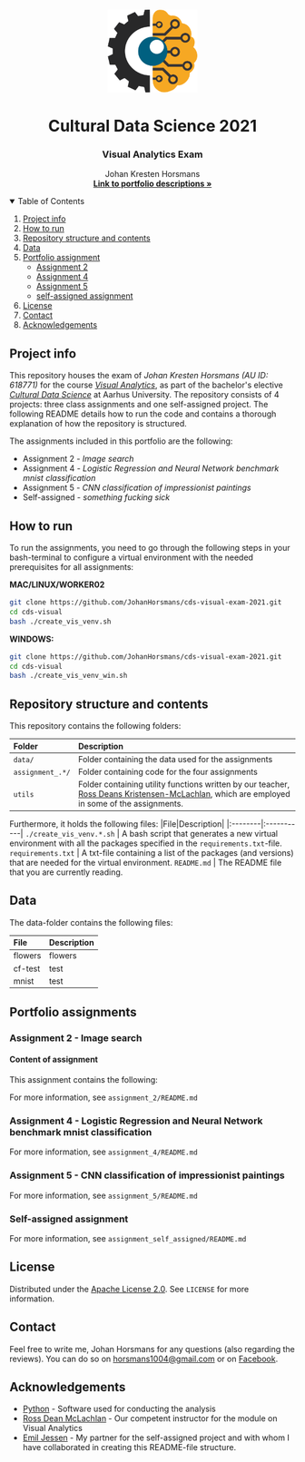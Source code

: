 <!-- PROJECT LOGO -->
<br />
<p align="center">
  <a href="https://github.com/JohanHorsmans/cds-visual-exam-2021">
    <img src="README_images/computer vision.png" alt="Logo" width="158" height="146">
  </a>
  
  <h1 align="center">Cultural Data Science 2021</h1> 
  <h3 align="center">Visual Analytics Exam</h3> 


  <p align="center">
    Johan Kresten Horsmans
    <br />
    <a href="https://github.com/JohanHorsmans/cds-visual-exam-2021.pdf"><strong>Link to portfolio descriptions »</strong></a>
    <br />
  </p>
</p>


<!-- TABLE OF CONTENTS -->
<details open="open">
  <summary>Table of Contents</summary>
  <ol>
    <li><a href="#project-info">Project info</a></li>
    <li><a href="#how-to-run">How to run</a></li>
    <li><a href="#repository-structure-and-contents">Repository structure and contents</a></li>
    <li><a href="#data">Data</a></li>
    <li>
      <a href="#portfolio-assignments">Portfolio assignment</a>
      <ul>
        <li><a href="#assignment-2">Assignment 2</a></li>
        <li><a href="#assignment-4">Assignment 4</a></li>
        <li><a href="#assignment-5">Assignment 5</a></li>
        <li><a href="#self-assigned-assignment">self-assigned assignment</a></li>
      </ul>
    </li>
    <li><a href="#license">License</a></li>
    <li><a href="#contact">Contact</a></li>
    <li><a href="#acknowledgements">Acknowledgements</a></li>
  </ol>
</details>


<!-- PROJECT INFO -->
## Project info

This repository houses the exam of _Johan Kresten Horsmans (AU ID: 618771)_ for the course [_Visual Analytics_](https://kursuskatalog.au.dk/en/course/101992/Visual-Analytics), as part of the bachelor's elective [_Cultural Data Science_](https://bachelor.au.dk/en/supplementary-subject/culturaldatascience/) at Aarhus University. The repository consists of 4 projects: three class assignments and one self-assigned project. The following README details how to run the code and contains a thorough explanation of how the repository is structured.

The assignments included in this portfolio are the following:
* Assignment 2 - _Image search_
* Assignment 4 - _Logistic Regression and Neural Network benchmark mnist classification_
* Assignment 5 - _CNN classification of impressionist paintings_
* Self-assigned - _something fucking sick_

<!-- HOW TO RUN -->
## How to run

To run the assignments, you need to go through the following steps in your bash-terminal to configure a virtual environment with the needed prerequisites for all assignments:

__MAC/LINUX/WORKER02__
```bash
git clone https://github.com/JohanHorsmans/cds-visual-exam-2021.git
cd cds-visual
bash ./create_vis_venv.sh
```
__WINDOWS:__
```bash
git clone https://github.com/JohanHorsmans/cds-visual-exam-2021.git
cd cds-visual
bash ./create_vis_venv_win.sh
```

<!-- REPOSITORY STRUCTURE AND CONTENTS -->
## Repository structure and contents

This repository contains the following folders:

|Folder|Description|
|:--------|:-----------|
```data/```| Folder containing the data used for the assignments
```assignment_.*/``` | Folder containing code for the four assignments
```utils``` | Folder containing utility functions written by our teacher, [Ross Deans Kristensen-McLachlan](https://pure.au.dk/portal/en/persons/ross-deans-kristensenmclachlan(29ad140e-0785-4e07-bdc1-8af12f15856c).html), which are employed in some of the assignments.

Furthermore, it holds the following files:
|File|Description|
|:--------|:-----------|
```./create_vis_venv.*.sh``` | A bash script that generates a new virtual environment with all the packages specified in the ```requirements.txt```-file.
```requirements.txt``` | A txt-file containing a list of the packages (and versions) that are needed for the virtual environment.
```README.md``` | The README file that you are currently reading.

<!-- DATA -->
## Data

The data-folder contains the following files:

|File|Description|
|:--------|:-----------|
flowers | flowers
cf-test | test
mnist | test

<!-- PORTFOLIO ASSIGNMENTS -->
## Portfolio assignments

### Assignment 2 - Image search
#### Content of assignment
This assignment contains the following:


For more information, see ```assignment_2/README.md```

### Assignment 4 - Logistic Regression and Neural Network benchmark mnist classification

For more information, see ```assignment_4/README.md```

### Assignment 5 - CNN classification of impressionist paintings

For more information, see ```assignment_5/README.md```

### Self-assigned assignment

For more information, see ```assignment_self_assigned/README.md```

<!-- LICENSE -->
## License
Distributed under the [Apache License 2.0](https://www.apache.org/licenses/LICENSE-2.0). See ```LICENSE``` for more information.

<!-- CONTACT -->
## Contact

Feel free to write me, Johan Horsmans for any questions (also regarding the reviews). 
You can do so on horsmans1004@gmail.com or on [Facebook](https://www.facebook.com/johan.horsmans/).

<!-- ACKNOWLEDGEMENTS -->
## Acknowledgements
* [Python](https://www.rstudio.com/) - Software used for conducting the analysis
* [Ross Dean McLachlan](https://github.com/CDS-AU-DK/) - Our competent instructor for the module on Visual Analytics
* [Emil Jessen](https://github.com/emiltj) - My partner for the self-assigned project and with whom I have collaborated in creating this README-file structure.
